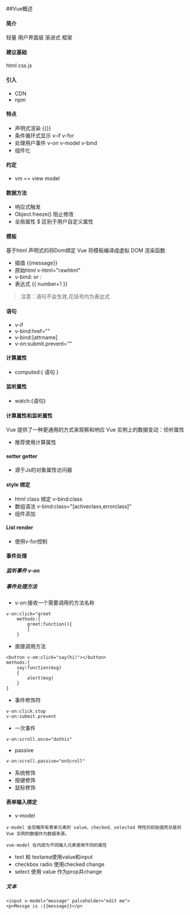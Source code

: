 ##Vue概述
#### 简介
轻量 用户界面层 渐进式 框架
#### 建议基础
html css js
#### 引入
- CDN
- npm

#### 特点
- 声明式渲染 {{}}
- 条件循环式显示 v-if v-for
- 处理用户事件 v-on v-model v-bind
- 组件化

#### 约定
- vm == view model

#### 数据方法
- 响应式触发
- Object.freeze() 阻止修改
- 全局属性 $ 区别于用户自定义属性


#### 模板
基于html 声明式的将Dom绑定 Vue 将模板编译成虚拟 DOM 渲染函数

- 插值 {{message}}
- 原始html v-html="rawhtml"
- v-bind: or :
- 表达式 {{ number+1 }}
> 注意：语句不会生效,花括号内为表达式

#### 语句
- v-if
- v-bind:href=""
- v-bind:[attrname]
- v-on:submit.prevent=""

#### 计算属性
- computed:{ 语句 }
#### 监听属性
- watch:{语句}
#### 计算属性和监听属性
Vue 提供了一种更通用的方式来观察和响应 Vue 实例上的数据变动：侦听属性

- 推荐使用计算属性

#### setter getter
- 源于Js的对象属性访问器

#### style 绑定
- html class 绑定 v-bind:class
- 数组语法 v-bind:class="[activeclass,errorclass]"
- 组件添加


#### List render
- 使用v-for控制

#### 事件处理
##### 监听事件 v-on
##### 事件处理方法
- v-on:接收一个需要调用的方法名称

>   
    v-on:click="greet
        methods:{
        	greet:function(){
        	}
    	}

    
- 直接调用方法

>
	<button v-om:click="say(hi)"></button>
	methods:{
		say:function(msg)
		{
			alert(msg)
		}
	}

- 事件修饰符

>	
	v-on:click.stop
	v-on:submit.prevent

- 一次事件

>
	v-on:scroll.once="dothis"

- passive

>
	v-on:scroll.passive="onScroll" 

- 系统修饰
- 按键修饰
- 鼠标修饰

#### 表单输入绑定

- v-model 

>
	v-model 会忽略所有表单元素的 value、checked、selected 特性的初始值而总是将 Vue 实例的数据作为数据来源。

>
	vue-model 在内部为不同输入元素使用不同的属性

- text 和 textarea使用value和input
- checkbox radio 使用checked change
- select 使用 value 作为prop并change

##### 文本
>
	<input v-model="message" palceholder="edit me">
	<p>Messge is :{{message}}</p>
